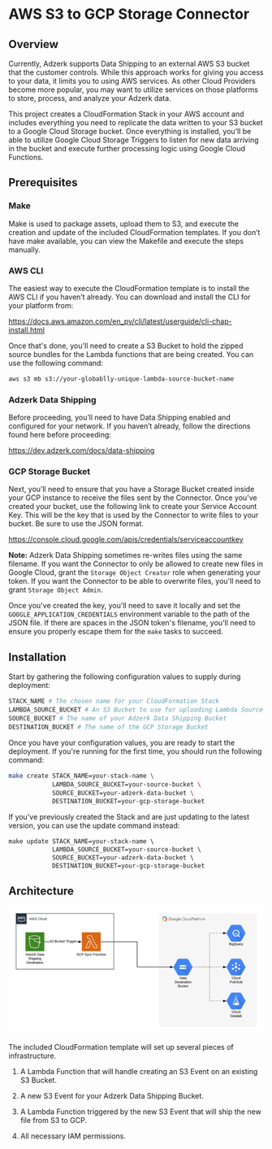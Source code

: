 # AWS S3 to GCP Storage Connector
## Overview
Currently, Adzerk supports Data Shipping to an external AWS S3 bucket that the customer controls. While this approach works for giving you access to your data, it limits you to using AWS services. As other Cloud Providers become more popular, you may want to utilize services on those platforms to store, process, and analyze your Adzerk data.

This project creates a CloudFormation Stack in your AWS account and includes everything you need to replicate the data written to your S3 bucket to a Google Cloud Storage bucket. Once everything is installed, you’ll be able to utilize Google Cloud Storage Triggers to listen for new data arriving in the bucket and execute further processing logic using Google Cloud Functions.

## Prerequisites

### Make
Make is used to package assets, upload them to S3, and execute the creation and update of the included CloudFormation templates. If you don’t have make available, you can view the Makefile and execute the steps manually.

### AWS CLI
The easiest way to execute the CloudFormation template is to install the AWS CLI if you haven’t already. You can download and install the CLI for your platform from:

https://docs.aws.amazon.com/en_pv/cli/latest/userguide/cli-chap-install.html

Once that's done, you'll need to create a S3 Bucket to hold the zipped source bundles for the Lambda functions that are being created. You can use the following command:

```bash
aws s3 mb s3://your-globablly-unique-lambda-source-bucket-name
```

### Adzerk Data Shipping
Before proceeding, you’ll need to have Data Shipping enabled and configured for your network. If you haven’t already, follow the directions found here before proceeding:

https://dev.adzerk.com/docs/data-shipping

### GCP Storage Bucket
Next, you’ll need to ensure that you have a Storage Bucket created inside your GCP instance to receive the files sent by the Connector. Once you’ve created your bucket, use the following link to create your Service Account Key. This will be the key that is used by the Connector to write files to your bucket. Be sure to use the JSON format.

https://console.cloud.google.com/apis/credentials/serviceaccountkey

**Note:** Adzerk Data Shipping sometimes re-writes files using the same filename. If you want the Connector to only be allowed to create new files in Google Cloud, grant the `Storage Object Creator` role when generating your token. If you want the Connector to be able to overwrite files, you'll need to grant `Storage Object Admin`.

Once you've created the key, you'll need to save it locally and set the `GOOGLE_APPLICATION_CREDENTIALS` environment variable to the path of the JSON file. If there are spaces in the JSON token's filename, you'll need to ensure you properly escape them for the `make` tasks to succeed.

## Installation
Start by gathering the following configuration values to supply during deployment:
```bash
STACK_NAME # The chosen name for your CloudFormation Stack
LAMBDA_SOURCE_BUCKET # An S3 Bucket to use for uploading Lambda Source code
SOURCE_BUCKET # The name of your Adzerk Data Shipping Bucket
DESTINATION_BUCKET # The name of the GCP Storage Bucket
```

Once you have your configuration values, you are ready to start the deployment. If you're running for the first time, you should run the following command:
```bash
make create STACK_NAME=your-stack-name \
            LAMBDA_SOURCE_BUCKET=your-source-bucket \
            SOURCE_BUCKET=your-adzerk-data-bucket \
            DESTINATION_BUCKET=your-gcp-storage-bucket
```

If you've previously created the Stack and are just updating to the latest version, you can use the update command instead:
```
make update STACK_NAME=your-stack-name \
            LAMBDA_SOURCE_BUCKET=your-source-bucket \
            SOURCE_BUCKET=your-adzerk-data-bucket \
            DESTINATION_BUCKET=your-gcp-storage-bucket
```

## Architecture
![AWS Cloud to Google Cloud Platform Storage Diagram](https://raw.githubusercontent.com/adzerk/s3-to-google-cloud-storage-connector/master/doc/cloud_architecture.png?token=AAGBJEWDRTVFHC6NYULD2EC5VX4ZK)

The included CloudFormation template will set up several pieces of infrastructure.

1. A Lambda Function that will handle creating an S3 Event on an existing S3 Bucket.

2. A new S3 Event for your Adzerk Data Shipping Bucket.

3. A Lambda Function triggered by the new S3 Event that will ship the new file from S3 to GCP.

4. All necessary IAM permissions.